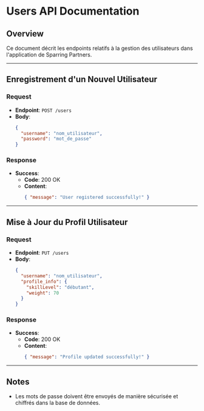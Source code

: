 # Users API Documentation

## Overview
Ce document décrit les endpoints relatifs à la gestion des utilisateurs dans l'application de Sparring Partners.

---

## Enregistrement d'un Nouvel Utilisateur

### Request
- **Endpoint**: `POST /users`
- **Body**:
    ```json
    {
      "username": "nom_utilisateur",
      "password": "mot_de_passe"
    }
    ```

### Response
- **Success**:
    - **Code**: 200 OK
    - **Content**:
        ```json
        { "message": "User registered successfully!" }
        ```

---

## Mise à Jour du Profil Utilisateur

### Request
- **Endpoint**: `PUT /users`
- **Body**:
    ```json
    {
      "username": "nom_utilisateur",
      "profile_info": {
        "skillLevel": "débutant",
        "weight": 70
      }
    }
    ```

### Response
- **Success**:
    - **Code**: 200 OK
    - **Content**:
        ```json
        { "message": "Profile updated successfully!" }
        ```

---

## Notes
- Les mots de passe doivent être envoyés de manière sécurisée et chiffrés dans la base de données.

